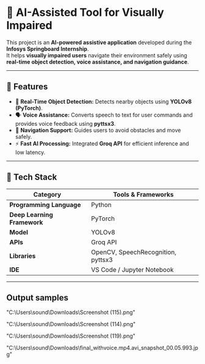 # 🦾 AI-Assisted Tool for Visually Impaired

This project is an **AI-powered assistive application** developed during the **Infosys Springboard Internship**.  
It helps **visually impaired users** navigate their environment safely using **real-time object detection, voice assistance, and navigation guidance**.

---

## 🚀 Features

- 🎯 **Real-Time Object Detection:** Detects nearby objects using **YOLOv8 (PyTorch)**.  
- 🗣️ **Voice Assistance:** Converts speech to text for user commands and provides voice feedback using **pyttsx3**.  
- 🧭 **Navigation Support:** Guides users to avoid obstacles and move safely.  
- ⚡ **Fast AI Processing:** Integrated **Groq API** for efficient inference and low latency.  

---

## 🧩 Tech Stack

| Category | Tools & Frameworks |
|-----------|--------------------|
| **Programming Language** | Python |
| **Deep Learning Framework** | PyTorch |
| **Model** | YOLOv8 |
| **APIs** | Groq API |
| **Libraries** | OpenCV, SpeechRecognition, pyttsx3 |
| **IDE** | VS Code / Jupyter Notebook |

---

## Output samples

"C:\Users\sound\Downloads\Screenshot (115).png"

"C:\Users\sound\Downloads\Screenshot (114).png"

"C:\Users\sound\Downloads\Screenshot (119).png"

"C:\Users\sound\Downloads\final_withvoice.mp4.avi_snapshot_00.05.993.jpg"




